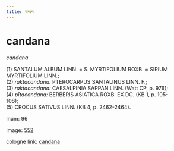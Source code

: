 ```yaml
---
title: चन्दन
---
```


# candana

<i>candana</i>  <div n="P" />(1) <bot>SANTALUM ALBUM LINN.</bot> = <bot>S. MYRTIFOLIUM ROXB.</bot> = <bot>SIRIUM <div n="lb" />MYRTIFOLIUM LINN.</bot>; <div n="P" />(2) <i>raktacandana:</i> <bot>PTEROCARPUS SANTALINUS LINN. F.</bot>; <div n="P" />(3) <i>raktacandana:</i> <bot>CAESALPINIA SAPPAN LINN.</bot> (Watt CP, p. 976); <div n="P" />(4) <i>pītacandana:</i> <bot>BERBERIS ASIATICA ROXB. EX DC.</bot> (KB 1, p. 105- <div n="lb" />106); <div n="P" />(5) <bot>CROCUS SATIVUS LINN.</bot> (KB 4, p. 2462-2464).

lnum: 96

image: [552](https://www.sanskrit-lexicon.uni-koeln.de/scans/csl-apidev/servepdf.php?dict=snp&page=552)

cologne link: [candana](https://sanskrit-lexicon.uni-koeln.de/scans/csl-apidev/getword.php?dict=snp&key=candana)

